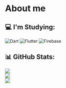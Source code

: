 # About me


## 💻 I'm Studying:
![Dart](https://img.shields.io/badge/dart-%230175C2.svg?style=for-the-badge&logo=dart&logoColor=white) ![Flutter](https://img.shields.io/badge/Flutter-%2302569B.svg?style=for-the-badge&logo=Flutter&logoColor=white) ![Firebase](https://img.shields.io/badge/firebase-a08021?style=for-the-badge&logo=firebase&logoColor=ffcd34)
## 📊 GitHub Stats:
![](https://github-readme-stats.vercel.app/api?username=saku399&theme=dark&hide_border=false&include_all_commits=true&count_private=true)<br/>
![](https://github-readme-streak-stats.herokuapp.com/?user=saku399&theme=dark&hide_border=false)<br/>
![](https://github-readme-stats.vercel.app/api/top-langs/?username=saku399&theme=dark&hide_border=false&include_all_commits=true&count_private=true&layout=compact)

<!-- Proudly created with GPRM ( https://gprm.itsvg.in ) -->
